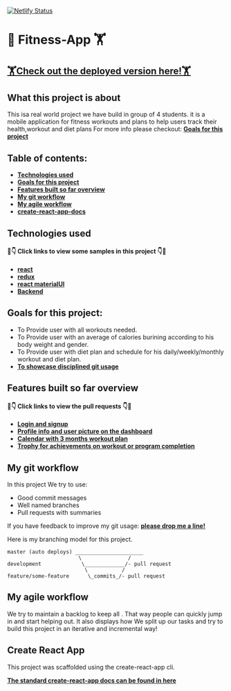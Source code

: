 [![Netlify Status](https://api.netlify.com/api/v1/badges/296a403f-24a6-4754-9c51-83f7a21f5f87/deploy-status)](https://app.netlify.com/sites/peaceful-thompson-239251/deploys)

#  🏃 Fitness-App 🏋
## [🏋Check out the deployed version here!🏋](https://imptrainer.com/)
## What this project is about

This isa real world project we have build in group of 4 students. it is a mobile application for fitness workouts and plans to help users track their health,workout and diet plans For more info please checkout: **[Goals for this project](#goals-for-this-project)**

## Table of contents:

- **[Technologies used](#technologies-used)**
- **[Goals for this project](#goals-for-this-project)**
- **[Features built so far overview](#features-built-so-far-overview)**
- **[My git workflow](#my-git-workflow)**
- **[My agile workflow](#my-agile-workflow)**
- **[create-react-app-docs](#create-react-app)**

## Technologies used

#### 👀👇 Click links to view some samples in this project 👇👀

- **[react](src/components/Calendar/CalendarContainer.js)**  
- **[redux](src/store.js)**  
- **[react materialUI](src/components/Video/Workout.js)**  
- **[Backend](https://github.com/eslamharidy/Fitness-App-Server)**  

## Goals for this project:

- To Provide user with all workouts needed.
- To Provide user with an average of calories burining according to his body weight and gender. 
- To Provide user with diet plan and schedule for his daily/weekly/monthly workout and diet plan. 
- **[To showcase disciplined git usage](#my-git-workflow)**


## Features built so far overview

#### 👀👇 Click links to view the pull requests 👇👀

- **[Login and signup](src/components/login/Login.js)**
- **[Profile info and user picture on the dashboard](src/components/dashboard/DashboardContainer.js)**
- **[Calendar with 3 months workout plan](src/components/Calendar/CalendarContainer.js)**
- **[Trophy for achievements on workout or program completion](src/components/trophy/Trophy.js)**


## My git workflow

In this project We try to use:

- Good commit messages
- Well named branches
- Pull requests with summaries

If you have feedback to improve my git usage: **[please drop me a line!](https://www.linkedin.com/in/eslam-haridy-0b14316a/)** 

Here is my branching model for this project.

```
master (auto deploys) ______________________
                       \               /
development             \_____________/- pull request
                         \           /
feature/some-feature      \_commits_/- pull request
```

## My agile workflow

We try to maintain a backlog to keep all . That way people can quickly jump in and start helping out. It also displays how We split up our tasks and try to build this project in an iterative and incremental way!



## Create React App

This project was scaffolded using the create-react-app cli. 

**[The standard create-react-app docs can be found in here](./create-react-app-docs.md)**
